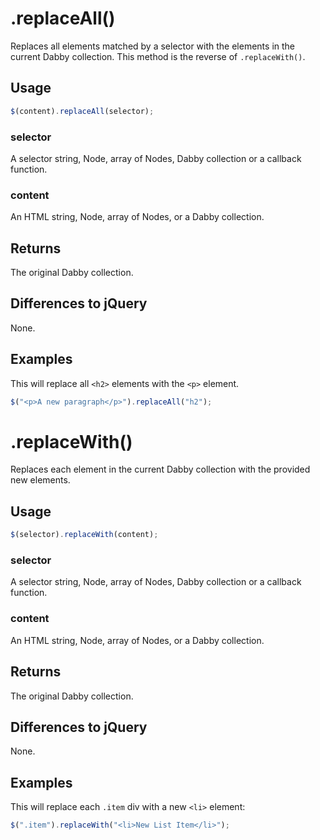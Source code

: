 # .replaceAll()
Replaces all elements matched by a selector with the elements in the current Dabby collection. This method is the reverse of `.replaceWith()`.

## Usage
```javascript
$(content).replaceAll(selector);
```

### selector
A selector string, Node, array of Nodes, Dabby collection or a callback function.

### content
An HTML string, Node, array of Nodes, or a Dabby collection.

## Returns
The original Dabby collection.

## Differences to jQuery
None.

## Examples
This will replace all `<h2>` elements with the `<p>` element.

```javascript
$("<p>A new paragraph</p>").replaceAll("h2");
```

# .replaceWith()
Replaces each element in the current Dabby collection with the provided new elements.

## Usage
```javascript
$(selector).replaceWith(content);
```

### selector
A selector string, Node, array of Nodes, Dabby collection or a callback function.

### content
An HTML string, Node, array of Nodes, or a Dabby collection.

## Returns
The original Dabby collection.

## Differences to jQuery
None.

## Examples
This will replace each `.item` div with a new `<li>` element:

```javascript
$(".item").replaceWith("<li>New List Item</li>");
```